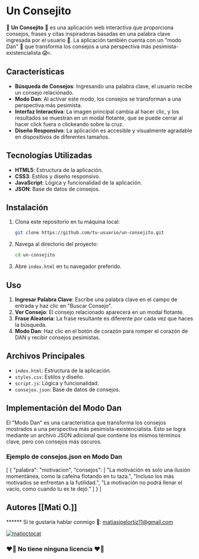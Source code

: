 
# Un Consejito

👋 **Un Consejito** 👋 es una aplicación web interactiva que proporciona consejos, frases y citas inspiradoras basadas en una palabra clave ingresada por el usuario 🖤. La aplicación también cuenta con un "modo Dan" 🙈 que transforma los consejos a una perspectiva más pesimista-existencialista 😱💀.

## Características

- **Búsqueda de Consejos**: Ingresando una palabra clave, el usuario recibe un consejo relacionado.
- **Modo Dan**: Al activar este modo, los consejos se transforman a una perspectiva más pesimista.
- **Interfaz Interactiva**: La imagen principal cambia al hacer clic, y los resultados se muestran en un modal flotante, que se puede cerrar al hacer click fuera o clickeando sobre la cruz.
- **Diseño Responsivo**: La aplicación es accesible y visualmente agradable en dispositivos de diferentes tamaños.

## Tecnologías Utilizadas

- **HTML5**: Estructura de la aplicación.
- **CSS3**: Estilos y diseño responsivo.
- **JavaScript**: Lógica y funcionalidad de la aplicación.
- **JSON**: Base de datos de consejos.

## Instalación

1. Clona este repositorio en tu máquina local:
    ```bash
    git clone https://github.com/tu-usuario/un-consejito.git
    ```
2. Navega al directorio del proyecto:
    ```bash
    cd un-consejito
    ```
3. Abre `index.html` en tu navegador preferido.

## Uso

1. **Ingresar Palabra Clave**: Escribe una palabra clave en el campo de entrada y haz clic en "Buscar Consejo".
2. **Ver Consejo**: El consejo relacionado aparecerá en un modal flotante.
3. **Frase Aleatoria**: La frase resultante es diferente por cada vez que haces la búsqueda.
4. **Modo Dan**: Haz clic en el botón de corazón para romper el corazón de DAN y recibir consejos pesimistas.

## Archivos Principales

- `index.html`: Estructura de la aplicación.
- `styles.css`: Estilos y diseño.
- `script.js`: Lógica y funcionalidad.
- `consejos.json`: Base de datos de consejos.

## Implementación del Modo Dan

El "Modo Dan" es una característica que transforma los consejos mostrados a una perspectiva más pesimista-existencialista. Esto se logra mediante un archivo JSON adicional que contiene los mismos términos clave, pero con consejos más oscuros.

### Ejemplo de consejos.json en Modo Dan

[
    {
        "palabra": "motivacion",
        "consejos": [
            "La motivación es solo una ilusión momentánea, como la cafeína flotando en tu taza.",
            "Incluso los más motivados se enfrentan a la futilidad.",
            "La motivación no podrá llenar el vacío, como cuando tu ex te dejó."
        ]
    }
]

## Autores [[Mati O.]]

****** Si te gustaría hablar conmigo 📮: matiasjoelortiz11@gmail.com  

<a href='https://postimg.cc/v1JHmhyh' target='_blank'><img src='https://i.postimg.cc/v1JHmhyh/matioctocat.png' border='0' alt='matioctocat'/></a>

### ❤️‍🔥 No tiene ninguna licencia ❤️‍🔥






